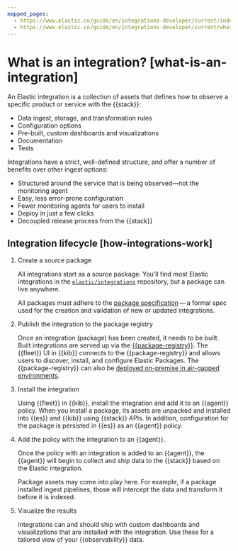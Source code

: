 ```yaml
---
mapped_pages:
  - https://www.elastic.co/guide/en/integrations-developer/current/index.html
  - https://www.elastic.co/guide/en/integrations-developer/current/what-is-an-integration.html
---
```


# What is an integration? [what-is-an-integration]

An Elastic integration is a collection of assets that defines how to observe a specific product or service with the {{stack}}:

* Data ingest, storage, and transformation rules
* Configuration options
* Pre-built, custom dashboards and visualizations
* Documentation
* Tests

Integrations have a strict, well-defined structure, and offer a number of benefits over other ingest options:

* Structured around the service that is being observed—​not the monitoring agent
* Easy, less error-prone configuration
* Fewer monitoring agents for users to install
* Deploy in just a few clicks
* Decoupled release process from the {{stack}}


## Integration lifecycle [how-integrations-work]

1. Create a source package

    All integrations start as a source package. You’ll find most Elastic integrations in the [`elastic/integrations`](https://github.com/elastic/integrations) repository, but a package can live anywhere.

    All packages must adhere to the [package specification](/extend/package-spec.md) — a formal spec used for the creation and validation of new or updated integrations.

2. Publish the integration to the package registry

    Once an integration (package) has been created, it needs to be built. Built integrations are served up via the [{{package-registry}}](https://github.com/elastic/package-registry). The {{fleet}} UI in {{kib}} connects to the {{package-registry}} and allows users to discover, install, and configure Elastic Packages. The {{package-registry}} can also be [deployed on-premise in air-gapped environments](docs-content://reference/fleet/air-gapped.md#air-gapped-diy-epr).

3. Install the integration

    Using {{fleet}} in {{kib}}, install the integration and add it to an {{agent}} policy. When you install a package, its assets are unpacked and installed into {{es}} and {{kib}} using {{stack}} APIs. In addition, configuration for the package is persisted in {{es}} as an {{agent}} policy.

4. Add the policy with the integration to an {{agent}}.

    Once the policy with an integration is added to an {{agent}}, the {{agent}} will begin to collect and ship data to the {{stack}} based on the Elastic integration.

    Package assets may come into play here. For example, if a package installed ingest pipelines, those will intercept the data and transform it before it is indexed.

5. Visualize the results

    Integrations can and should ship with custom dashboards and visualizations that are installed with the integration. Use these for a tailored view of your {{observability}} data.



